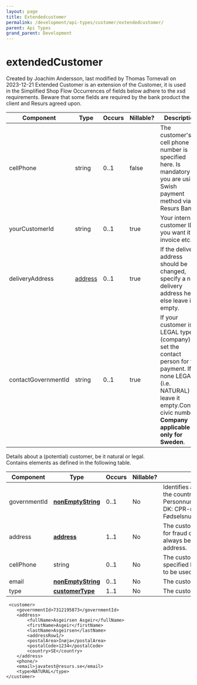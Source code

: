 ```yaml
---
layout: page
title: Extendedcustomer
permalink: /development/api-types/customer/extendedcustomer/
parent: Api Types
grand_parent: Development
---
```




# extendedCustomer 
Created by Joachim Andersson, last modified by Thomas Tornevall on
2023-12-21
Extended Customer is an extension of the Customer, it is used in the
Simplified Shop Flow
Occurrences of fields below adhere to the xsd requirements.
Beware that some fields are required by the bank product the client and
Resurs agreed upon.
  
| Component           | Type                            | Occurs | Nillable? | Description                                                                                                                                                                                      |
|---------------------|---------------------------------|--------|-----------|--------------------------------------------------------------------------------------------------------------------------------------------------------------------------------------------------|
| cellPhone           | string                          | 0..1   | false     | The customer's cell phone number is specified here. Is mandatory if you are using Swish payment method via Resurs Bank                                                                           |
| yourCustomerId      | string                          | 0..1   | true      | Your internal customer ID, if you want it on invoice etc.                                                                                                                                        |
| deliveryAddress     | [address](address_1475687.html) | 0..1   | true      | If the delivery address should be changed, specify a new delivery address here else leave it empty.                                                                                              |
| contactGovernmentId | string                          | 0..1   | true      | If your customer is of LEGAL type (company), set the contact person for the payment. If a none LEGAL (i.e. NATURAL) leave it empty.Contact civic number. **Company applicable only for Sweden**. |
  
  
  
Details about a (potential) customer, be it natural or legal.  
Contains elements as defined in the following table.
  
| Component    | Type                                                                                    | Occurs | Nillable? | Description                                                                                                                                    |
|--------------|-----------------------------------------------------------------------------------------|--------|-----------|------------------------------------------------------------------------------------------------------------------------------------------------|
| governmentId | **[nonEmptyString](https://test.resurs.com/docs/pages/viewpage.action?pageId=1475653)** | 0..1   | No        | Identifies a customer uniquely within the country.• SE: Personnummer/Organisationsnummer• DK: CPR-number• NO: Fødselsnummer• FI: Henkilötunnus |
| address      | **[address](https://test.resurs.com/docs/display/ecom/address)**                        | 1..1   | No        | The customer address. It's only used for fraud control. billingAddress will always be the customers registered address.                        |
| cellPhone    | string                                                                                  | 0..1   | No        | The customer's cell phone number is specified here. Mandatory if Swish is to be used as payment method                                         |
| email        | **[nonEmptyString](https://test.resurs.com/docs/pages/viewpage.action?pageId=1475653)** | 0..1   | No        | The customer email address.                                                                                                                    |
| type         | **[customerType](https://test.resurs.com/docs/display/ecom/customerType)**              | 1..1   | No        | The customer type.                                                                                                                             |
  
``` syntaxhighlighter-pre
 <customer>
    <governmentId>7312195873</governmentId>
    <address>
        <fullName>Asgeirsen Asgeir</fullName>
        <firstName>Asgeir</firstName>
        <lastName>Asgeirsen</lastName>
        <addressRow1/>
        <postalArea>Inøja</postalArea>
        <postalCode>1234</postalCode>
        <country>SE</country>
    </address>
    <phone/>
    <email>javatest@resurs.se</email>
    <type>NATURAL</type>
</customer>
```
  
  
  
